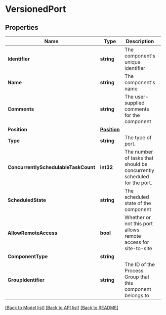 # VersionedPort

## Properties

Name | Type | Description | Notes
------------ | ------------- | ------------- | -------------
**Identifier** | **string** | The component&#39;s unique identifier | [optional] 
**Name** | **string** | The component&#39;s name | [optional] 
**Comments** | **string** | The user-supplied comments for the component | [optional] 
**Position** | [**Position**](Position.md) |  | [optional] 
**Type** | **string** | The type of port. | [optional] 
**ConcurrentlySchedulableTaskCount** | **int32** | The number of tasks that should be concurrently scheduled for the port. | [optional] 
**ScheduledState** | **string** | The scheduled state of the component | [optional] 
**AllowRemoteAccess** | **bool** | Whether or not this port allows remote access for site-to-site | [optional] 
**ComponentType** | **string** |  | [optional] 
**GroupIdentifier** | **string** | The ID of the Process Group that this component belongs to | [optional] 

[[Back to Model list]](../README.md#documentation-for-models) [[Back to API list]](../README.md#documentation-for-api-endpoints) [[Back to README]](../README.md)


